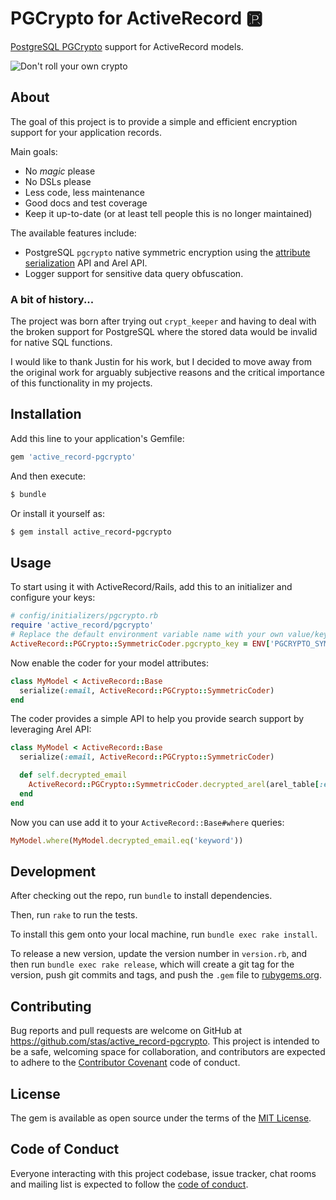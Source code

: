 # PGCrypto for ActiveRecord 🆊

[PostgreSQL PGCrypto](https://www.postgresql.org/docs/current/pgcrypto.html)
support for ActiveRecord models.

![Don't roll your own crypto](https://imgs.xkcd.com/comics/cryptography.png)

## About

The goal of this project is to provide a simple and efficient encryption
support for your application records.

Main goals:
 * No _magic_ please
 * No DSLs please
 * Less code, less maintenance
 * Good docs and test coverage
 * Keep it up-to-date (or at least tell people this is no longer maintained)

The available features include:
 * PostgreSQL `pgcrypto` native symmetric encryption using the
   [attribute serialization](https://api.rubyonrails.org/classes/ActiveRecord/AttributeMethods/Serialization/ClassMethods.html#method-i-serialize) API and Arel API.
 * Logger support for sensitive data query obfuscation.

### A bit of history...

The project was born after trying out `crypt_keeper` and having to deal with
the broken support for PostgreSQL where the stored data would be invalid for
native SQL functions.

I would like to thank Justin for his work, but I decided to move away from the
original work for arguably subjective reasons and the critical importance of
this functionality in my projects.

## Installation

Add this line to your application's Gemfile:

```ruby
gem 'active_record-pgcrypto'
```

And then execute:

```ruby
$ bundle
```

Or install it yourself as:

```ruby
$ gem install active_record-pgcrypto
```

## Usage

To start using it with ActiveRecord/Rails, add this to an initializer and
configure your keys:
```ruby
# config/initializers/pgcrypto.rb
require 'active_record/pgcrypto'
# Replace the default environment variable name with your own value/key.
ActiveRecord::PGCrypto::SymmetricCoder.pgcrypto_key = ENV['PGCRYPTO_SYM_KEY']
 ```

Now enable the coder for your model attributes:

```ruby
class MyModel < ActiveRecord::Base
  serialize(:email, ActiveRecord::PGCrypto::SymmetricCoder)
end
```

The coder provides a simple API to help you provide search support by leveraging
Arel API:

```ruby
class MyModel < ActiveRecord::Base
  serialize(:email, ActiveRecord::PGCrypto::SymmetricCoder)

  def self.decrypted_email
    ActiveRecord::PGCrypto::SymmetricCoder.decrypted_arel(arel_table[:email])
  end
end
```

Now you can use add it to your `ActiveRecord::Base#where` queries:

```ruby
MyModel.where(MyModel.decrypted_email.eq('keyword'))
```

## Development

After checking out the repo, run `bundle` to install dependencies.

Then, run `rake` to run the tests.

To install this gem onto your local machine, run `bundle exec rake install`.

To release a new version, update the version number in `version.rb`, and then
run `bundle exec rake release`, which will create a git tag for the version,
push git commits and tags, and push the `.gem` file to
[rubygems.org](https://rubygems.org).

## Contributing

Bug reports and pull requests are welcome on GitHub at
https://github.com/stas/active_record-pgcrypto. This project is intended to be
a safe, welcoming space for collaboration, and contributors are expected to
adhere to the [Contributor Covenant](http://contributor-covenant.org) code of
conduct.

## License

The gem is available as open source under the terms of the [MIT License](https://opensource.org/licenses/MIT).

## Code of Conduct

Everyone interacting with this project codebase, issue
tracker, chat rooms and mailing list is expected to follow the [code of
conduct](https://github.com/[USERNAME]/active_record-pgcrypto/blob/master/CODE_OF_CONDUCT.md).
